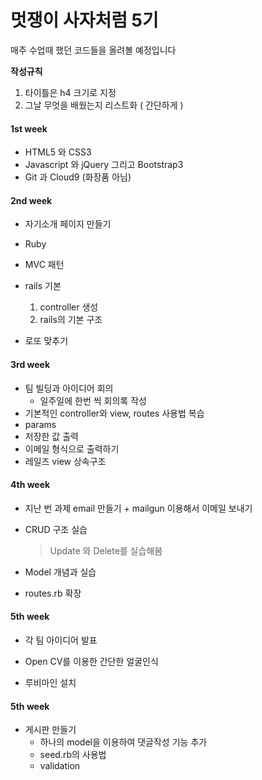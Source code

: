 # 멋쟁이 사자처럼 5기

매주 수업때 했던 코드들을 올려볼 예정입니다

**작성규칙**

1. 타이틀은 h4 크기로 지정
2. 그날 무엇을 배웠는지 리스트화 ( 간단하게 )



#### 1st week

* HTML5 와 CSS3 
* Javascript 와 jQuery 그리고 Bootstrap3
* Git 과 Cloud9 (화장품 아님) 


#### 2nd week

* 자기소개 페이지 만들기


* Ruby 
* MVC 패턴
* rails 기본
  1. controller 생성
  2. rails의 기본 구조
* 로또 맞추기


#### 3rd week

* 팀 빌딩과 아이디어 회의
  * 일주일에 한번 씩 회의록 작성
* 기본적인 controller와 view, routes 사용법 복습
* params 
* 저장한 값 출력
* 이메일 형식으로 출력하기
* 레일즈 view 상속구조 

#### 4th week

* 지난 번 과제 email 만들기 + mailgun 이용해서 이메일 보내기

* CRUD 구조 실습

  > Update 와 Delete를 실습해봄

* Model 개념과 실습

* routes.rb 확장

#### 5th week

* 각 팀 아이디어 발표


* Open CV를 이용한 간단한 얼굴인식
* 루비마인 설치

#### 5th week

* 게시판 만들기
  * 하나의 model을 이용하여 댓글작성 기능 추가
  * seed.rb의 사용법
  * validation
